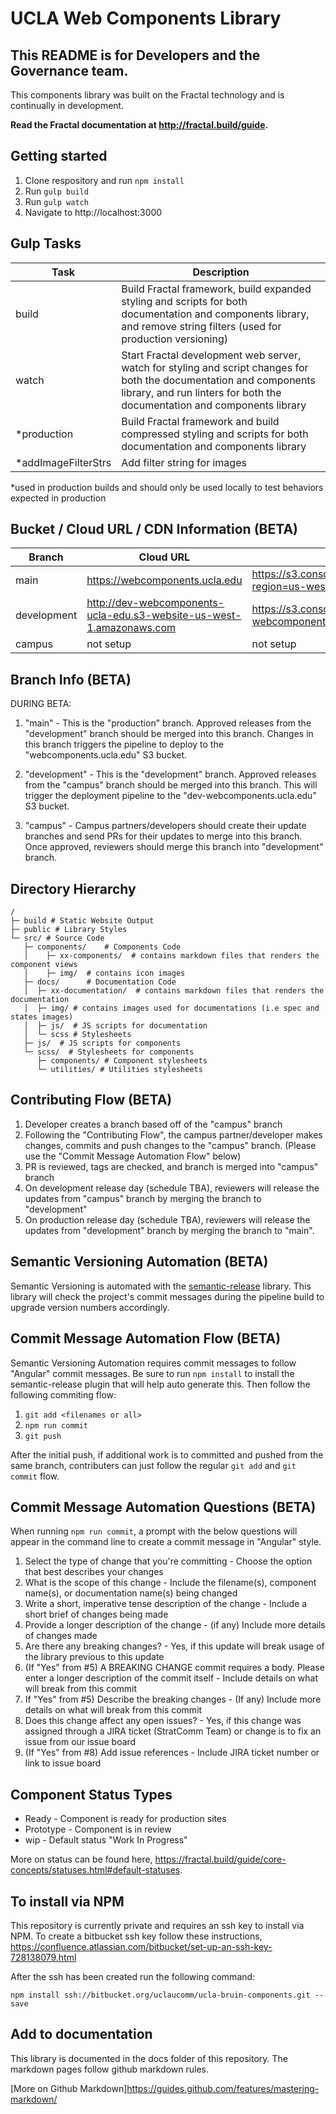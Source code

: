# UCLA Web Components Library

## This README is for Developers and the Governance team.

This components library was built on the Fractal technology and is continually in development.

**Read the Fractal documentation at http://fractal.build/guide.**

## Getting started

1. Clone respository and run `npm install`
1. Run `gulp build`
1. Run `gulp watch`
1. Navigate to http://localhost:3000

## Gulp Tasks

| Task | Description |
|-|-|
| build | Build Fractal framework, build expanded styling and scripts for both documentation and components library, and remove string filters (used for production versioning) |
| watch | Start Fractal development web server, watch for styling and script changes for both the documentation and components library, and run linters for both the documentation and components library |
| *production | Build Fractal framework and build compressed styling and scripts for both documentation and components library |
| *addImageFilterStrs | Add filter string for images |

 *used in production builds and should only be used locally to test behaviors expected in production

## Bucket / Cloud URL / CDN Information (BETA)

| Branch | Cloud URL | S3 Bucket URL |
|-|-|-|
| main | https://webcomponents.ucla.edu | https://s3.console.aws.amazon.com/s3/buckets/webcomponents.ucla.edu/?region=us-west-1 |
| development | http://dev-webcomponents-ucla-edu.s3-website-us-west-1.amazonaws.com | https://s3.console.aws.amazon.com/s3/buckets/dev-webcomponents.ucla.edu/?region=us-west-1 |
| campus | not setup | not setup |

## Branch Info (BETA)

DURING BETA:

1. "main" - This is the "production" branch. Approved releases from the "development" branch should be merged into this branch. Changes in this branch triggers the pipeline to deploy to the "webcomponents.ucla.edu" S3 bucket.

1. "development" - This is the "development" branch. Approved releases from the "campus" branch should be merged into this branch. This will trigger the deployment pipeline to the "dev-webcomponents.ucla.edu" S3 bucket.

1. "campus" - Campus partners/developers should create their update branches and send PRs for their updates to merge into this branch. Once approved, reviewers should merge this branch into "development" branch.

## Directory Hierarchy
```
/
├─ build # Static Website Output
├─ public # Library Styles
└─ src/ # Source Code
   ├─ components/    # Components Code
   │    ├─ xx-components/  # contains markdown files that renders the component views
   │    ├─ img/  # contains icon images
   ├─ docs/      # Documentation Code
   │  ├─ xx-documentation/  # contains markdown files that renders the documentation
   │  ├─ img/ # contains images used for documentations (i.e spec and states images)
   │  ├─ js/  # JS scripts for documentation
   │  └─ scss # Stylesheets
   ├─ js/  # JS scripts for components
   └─ scss/  # Stylesheets for components
      ├─ components/ # Component stylesheets
      └─ utilities/ # Utilities stylesheets
```
## Contributing Flow (BETA)

1. Developer creates a branch based off of the "campus" branch
1. Following the "Contributing Flow", the campus partner/developer makes changes, commits and push changes to the "campus" branch. (Please use the "Commit Message Automation Flow" below)
1. PR is reviewed, tags are checked, and branch is merged into "campus" branch
1. On development release day (schedule TBA), reviewers will release the updates from "campus" branch by merging the branch to "development"
1. On production release day (schedule TBA), reviewers will release the updates from "development" branch by merging the branch to "main".

## Semantic Versioning Automation (BETA)

Semantic Versioning is automated with the [semantic-release](https://github.com/semantic-release/semantic-release) library. This library will check the project's commit messages during the pipeline build to upgrade version numbers accordingly.

## Commit Message Automation Flow (BETA)

Semantic Versioning Automation requires commit messages to follow "Angular" commit messages. Be sure to run `npm install` to install the semantic-release plugin that will help auto generate this. Then follow the following commiting flow:

1. `git add <filenames or all>`
1. `npm run commit`  <!-- Answer questions to generate Angular commit message -->
1. `git push`

After the initial push, if additional work is to committed and pushed from the same branch, contributers can just follow the regular `git add` and `git commit` flow.

## Commit Message Automation Questions (BETA)

When running `npm run commit`, a prompt with the below questions will appear in the command line to create a commit message in "Angular" style.

1. Select the type of change that you're committing - Choose the option that best describes your changes
2. What is the scope of this change - Include the filename(s), component name(s), or documentation name(s) being changed
3. Write a short, imperative tense description of the change - Include a short brief of changes being made
4. Provide a longer description of the change - (if any) Include more details of changes made
5. Are there any breaking changes? - Yes, if this update will break usage of the library previous to this update
6. (If "Yes" from #5) A BREAKING CHANGE commit requires a body. Please enter a longer description of the commit itself - Include details on what will break from this commit
7. If "Yes" from #5) Describe the breaking changes - (If any) Include more details on what will break from this commit
8. Does this change affect any open issues? - Yes, if this change was assigned through a JIRA ticket (StratComm Team) or change is to fix an issue from our issue board
9. (If "Yes" from #8) Add issue references - Include JIRA ticket number or link to issue board

## Component Status Types

- Ready - Component is ready for production sites
- Prototype - Component is in review
- wip - Default status "Work In Progress"

More on status can be found here, https://fractal.build/guide/core-concepts/statuses.html#default-statuses.

## To install via NPM

This repository is currently private and requires an ssh key to install via NPM. To create a bitbucket ssh key follow these instructions, https://confluence.atlassian.com/bitbucket/set-up-an-ssh-key-728138079.html

After the ssh has been created run the following command:

```
npm install ssh://bitbucket.org/uclaucomm/ucla-bruin-components.git --save
```

## Add to documentation

This library is documented in the docs folder of this repository. The markdown pages follow github markdown rules.

[More on Github Markdown]https://guides.github.com/features/mastering-markdown/
